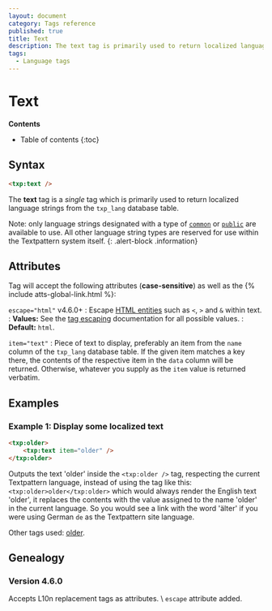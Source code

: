 ```yaml
---
layout: document
category: Tags reference
published: true
title: Text
description: The text tag is primarily used to return localized language strings from the txp_lang database table.
tags:
  - Language tags
---
```


# Text

**Contents**

* Table of contents
{:toc}

## Syntax

~~~ html
<txp:text />
~~~

The **text** tag is a *single* tag which is primarily used to return localized language strings from the `txp_lang` database table.

Note: only language strings designated with a type of [`common`](https://github.com/textpattern/textpacks/blob/master/lang/en.ini#L265) or [`public`](https://github.com/textpattern/textpacks/blob/master/lang/en.ini#L776) are available to use. All other language string types are reserved for use within the Textpattern system itself.
{: .alert-block .information}

## Attributes

Tag will accept the following attributes (**case-sensitive**) as well as the {% include atts-global-link.html %}:

`escape="html"` <span class="footnote warning">v4.6.0+</span>
: Escape [HTML entities](https://developer.mozilla.org/en-US/docs/Glossary/Entity) such as `<`, `>` and `&` within text.
: **Values:** See the [tag escaping](/tags/learning/#tag-escaping) documentation for all possible values.
: **Default:** `html`.

`item="text"`
: Piece of text to display, preferably an item from the `name` column of the `txp_lang` database table. If the given item matches a key there, the contents of the respective item in the `data` column will be returned. Otherwise, whatever you supply as the `item` value is returned verbatim.

## Examples

### Example 1: Display some localized text

~~~ html
<txp:older>
    <txp:text item="older" />
</txp:older>
~~~

Outputs the text 'older' inside the `<txp:older />` tag, respecting the current Textpattern language, instead of using the tag like this: `<txp:older>older</txp:older>` which would always render the English text 'older', it replaces the contents with the value assigned to the name 'older' in the current language. So you would see a link with the word 'älter' if you were using German `de` as the Textpattern site language.

Other tags used: [older](/tags/older).

## Genealogy

### Version 4.6.0

Accepts L10n replacement tags as attributes. \\
`escape` attribute added.
